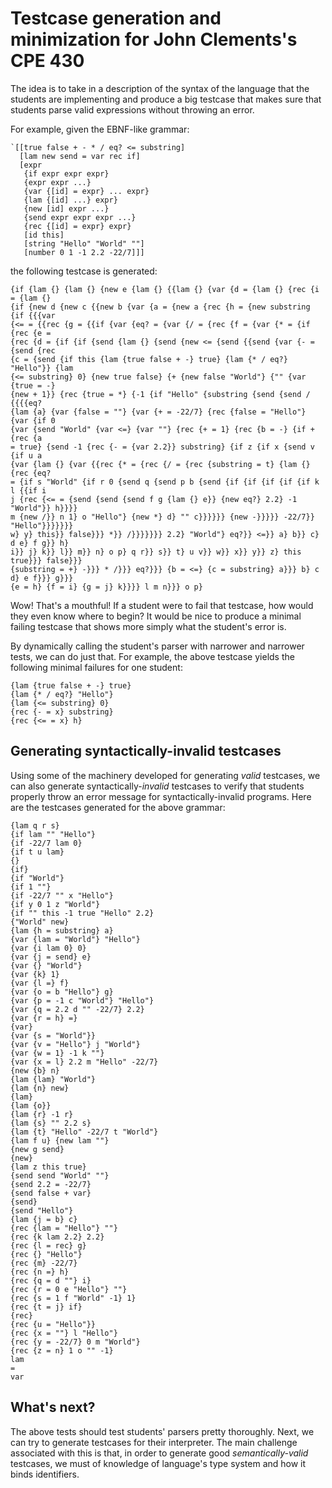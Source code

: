 # Testcase generation and minimization for John Clements's CPE 430

The idea is to take in a description of the syntax of the language that the students are implementing and produce a big testcase that makes sure that students parse valid expressions without throwing an error.

For example, given the EBNF-like grammar:
```
`[[true false + - * / eq? <= substring]
  [lam new send = var rec if]
  [expr
   {if expr expr expr}
   {expr expr ...}
   {var {[id] = expr} ... expr}
   {lam {[id] ...} expr}
   {new [id] expr ...}
   {send expr expr expr ...}
   {rec {[id] = expr} expr}
   [id this]
   [string "Hello" "World" ""]
   [number 0 1 -1 2.2 -22/7]]]
```
         
 the following testcase is generated:

```
{if {lam {} {lam {} {new e {lam {} {{lam {} {var {d = {lam {} {rec {i = {lam {}
{if {new d {new c {{new b {var {a = {new a {rec {h = {new substring {if {{{var
{<= = {{rec {g = {{if {var {eq? = {var {/ = {rec {f = {var {* = {if {rec {e =
{rec {d = {if {if {send {lam {} {send {new <= {send {{send {var {- = {send {rec
{c = {send {if this {lam {true false + -} true} {lam {* / eq?} "Hello"}} {lam
{<= substring} 0} {new true false} {+ {new false "World"} {"" {var {true = -}
{new + 1}} {rec {true = *} {-1 {if "Hello" {substring {send {send / {{{{eq?
{lam {a} {var {false = ""} {var {+ = -22/7} {rec {false = "Hello"} {var {if 0
{var {send "World" {var <=} {var ""} {rec {+ = 1} {rec {b = -} {if + {rec {a
= true} {send -1 {rec {- = {var 2.2}} substring} {if z {if x {send v {if u a
{var {lam {} {var {{rec {* = {rec {/ = {rec {substring = t} {lam {} {rec {eq?
= {if s "World" {if r 0 {send q {send p b {send {if {if {if {if {if k l {{if i
j {rec {<= = {send {send {send f g {lam {} e}} {new eq?} 2.2} -1 "World"}} h}}}}
m {new /}} n 1} o "Hello"} {new *} d} "" c}}}}}} {new -}}}}} -22/7}} "Hello"}}}}}}}
w} y} this}} false}}} *}} /}}}}}}} 2.2} "World"} eq?}} <=}} a} b}} c} d e} f g}} h}
i}} j} k}} l}} m}} n} o p} q r}} s}} t} u v}} w}} x}} y}} z} this true}}} false}}}
{substring = +} -}}} * /}}} eq?}}} {b = <=} {c = substring} a}}} b} c d} e f}}} g}}}
{e = h} {f = i} {g = j} k}}}} l m n}}} o p}
```

Wow! That's a mouthful! If a student were to fail that testcase, how would they even know where to begin? It would be nice to produce a minimal failing testcase that shows more simply what the student's error is.

By dynamically calling the student's parser with narrower and narrower tests, we can do just that. For example, the above testcase yields the following minimal failures for one student:

```
{lam {true false + -} true}
{lam {* / eq?} "Hello"}
{lam {<= substring} 0}
{rec {- = x} substring}
{rec {<= = x} h}
```

## Generating syntactically-invalid testcases

Using some of the machinery developed for generating *valid* testcases, we can also generate syntactically-*invalid* testcases to verify that students properly throw an error message for syntactically-invalid programs. Here are the testcases generated for the above grammar:

```
{lam q r s}
{if lam "" "Hello"}
{if -22/7 lam 0}
{if t u lam}
{}
{if}
{if "World"}
{if 1 ""}
{if -22/7 "" x "Hello"}
{if y 0 1 z "World"}
{if "" this -1 true "Hello" 2.2}
{"World" new}
{lam {h = substring} a}
{var {lam = "World"} "Hello"}
{var {i lam 0} 0}
{var {j = send} e}
{var {} "World"}
{var {k} 1}
{var {l =} f}
{var {o = b "Hello"} g}
{var {p = -1 c "World"} "Hello"}
{var {q = 2.2 d "" -22/7} 2.2}
{var {r = h} =}
{var}
{var {s = "World"}}
{var {v = "Hello"} j "World"}
{var {w = 1} -1 k ""}
{var {x = l} 2.2 m "Hello" -22/7}
{new {b} n}
{lam {lam} "World"}
{lam {n} new}
{lam}
{lam {o}}
{lam {r} -1 r}
{lam {s} "" 2.2 s}
{lam {t} "Hello" -22/7 t "World"}
{lam f u} {new lam ""}
{new g send}
{new}
{lam z this true}
{send send "World" ""}
{send 2.2 = -22/7}
{send false + var}
{send}
{send "Hello"}
{lam {j = b} c}
{rec {lam = "Hello"} ""}
{rec {k lam 2.2} 2.2}
{rec {l = rec} g}
{rec {} "Hello"}
{rec {m} -22/7}
{rec {n =} h}
{rec {q = d ""} i}
{rec {r = 0 e "Hello"} ""}
{rec {s = 1 f "World" -1} 1}
{rec {t = j} if}
{rec}
{rec {u = "Hello"}}
{rec {x = ""} l "Hello"}
{rec {y = -22/7} 0 m "World"}
{rec {z = n} 1 o "" -1}
lam
=
var
```

## What's next?

The above tests should test students' parsers pretty thoroughly. Next, we can try to generate testcases for their interpreter. The main challenge associated with this is that, in order to generate good *semantically-valid* testcases, we must of knowledge of language's type system and how it binds identifiers.
